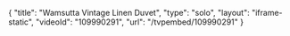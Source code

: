 {
    "title": "Wamsutta Vintage Linen Duvet",
    "type": "solo",
    "layout": "iframe-static",
    "videoId": "109990291",
    "url": "\/tvpembed\/109990291"
}